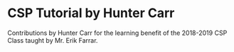 # CSP Tutorial by Hunter Carr

Contributions by Hunter Carr for the learning benefit of the 2018-2019 CSP Class taught by Mr. Erik Farrar.
